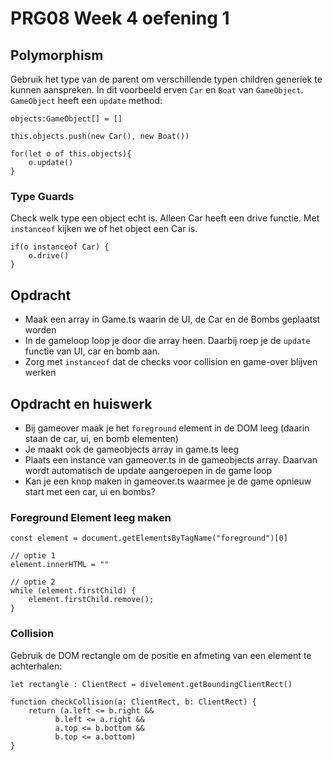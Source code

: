 # PRG08 Week 4 oefening 1

## Polymorphism

Gebruik het type van de parent om verschillende typen children generiek te kunnen aanspreken. In dit voorbeeld erven `Car` en `Boat` van `GameObject`. `GameObject` heeft een `update` method:
```
objects:GameObject[] = []

this.objects.push(new Car(), new Boat())

for(let o of this.objects){
    o.update()
}
```

### Type Guards

Check welk type een object echt is. Alleen Car heeft een drive functie. Met `instanceof` kijken we of het object een Car is.
```
if(o instanceof Car) {
    o.drive()
}
```

## Opdracht

- Maak een array in Game.ts waarin de UI, de Car en de Bombs geplaatst worden
- In de gameloop loop je door die array heen. Daarbij roep je de `update` functie van UI, car en bomb aan.
- Zorg met `instanceof` dat de checks voor collision en game-over blijven werken

## Opdracht en huiswerk

- Bij gameover maak je het `foreground` element in de DOM leeg (daarin staan de car, ui, en bomb elementen)
- Je maakt ook de gameobjects array in game.ts leeg
- Plaats een instance van gameover.ts in de gameobjects array. Daarvan wordt automatisch de update aangeroepen in de game loop
- Kan je een knop maken in gameover.ts waarmee je de game opnieuw start met een car, ui en bombs?

### Foreground Element leeg maken

```
const element = document.getElementsByTagName("foreground")[0]

// optie 1
element.innerHTML = ""

// optie 2
while (element.firstChild) {
    element.firstChild.remove();
}
```

### Collision 

Gebruik de DOM rectangle om de positie en afmeting van een element te achterhalen:

```
let rectangle : ClientRect = divelement.getBoundingClientRect()

function checkCollision(a: ClientRect, b: ClientRect) {
    return (a.left <= b.right &&
          b.left <= a.right &&
          a.top <= b.bottom &&
          b.top <= a.bottom)
}
```